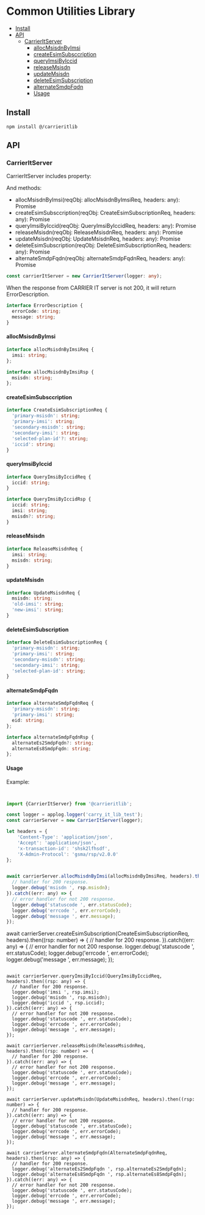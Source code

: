 # Common Utilities Library

<!-- START doctoc generated TOC please keep comment here to allow auto update -->
<!-- DON'T EDIT THIS SECTION, INSTEAD RE-RUN doctoc TO UPDATE -->


- [Install](#install)
- [API](#api)
  - [CarrierItServer](#carrieritserver)
    - [allocMsisdnByImsi](#allocmsisdnbyimsi)
    - [createEsimSubsccription](#createesimsubscription)
    - [queryImsiByIccid](#queryimsibyiccid)
    - [releaseMsisdn](#releasemisdn)
    - [updateMsisdn](#updatemsisdn)
    - [deleteEsimSubscription](#deleteesimsubscription)
    - [alternateSmdpFqdn](#alternatesmdpfqdn)
    - [Usage](#usage)

<!-- END doctoc generated TOC please keep comment here to allow auto update -->

## Install

```
npm install @/carrieritlib
```

## API

### CarrierItServer

CarrierItServer includes property:

And methods:
- allocMsisdnByImsi(reqObj: allocMsisdnByImsiReq, headers: any): Promise <allocMsisdnByImsiRsp>
- createEsimSubsccription(reqObj: CreateEsimSubscriptionReq, headers: any): Promise<number>
- queryImsiByIccid(reqObj: QueryImsiByIccidReq, headers: any): Promise <QueryImsiByIccidRsp>
- releaseMsisdn(reqObj: ReleaseMsisdnReq, headers: any): Promise<number>
- updateMsisdn(reqObj: UpdateMsisdnReq, headers: any): Promise<number>
- deleteEsimSubscription(reqObj: DeleteEsimSubscriptionReq, headers: any): Promise<number>
- alternateSmdpFqdn(reqObj: alternateSmdpFqdnReq, headers: any): Promise<alternateSmdpFqdnRsp>

```typescript
const carrierItServer = new CarrierItServer(logger: any);
```

When the response from CARRIER IT server is not 200, it will return ErrorDescription.

```typescript
interface ErrorDescription {
  errorCode: string;
  message: string;
}
```

#### allocMsisdnByImsi

```typescript
interface allocMsisdnByImsiReq {
  imsi: string;
};

interface allocMsisdnByImsiRsp {
  msisdn: string;
};
```

#### createEsimSubsccription

```typescript
interface CreateEsimSubscriptionReq {
  'primary-msisdn': string;
  'primary-imsi': string;
  'secondary-msisdn': string;
  'secondary-imsi': string;
  'selected-plan-id'?: string;
  'iccid': string;
}
```

#### queryImsiByIccid

```typescript
interface QueryImsiByIccidReq {
  iccid: string;
}

interface QueryImsiByIccidRsp {
  iccid: string;
  imsi: string;
  msisdn?: string;
}
```

#### releaseMsisdn

```typescript
interface ReleaseMsisdnReq {
  imsi: string;
  msisdn: string;
}

```
#### updateMsisdn

```typescript
interface UpdateMsisdnReq {
  msisdn: string;
  'old-imsi': string;
  'new-imsi': string;
}

```

#### deleteEsimSubscription

```typescript
interface DeleteEsimSubscriptionReq {
  'primary-msisdn': string;
  'primary-imsi': string;
  'secondary-msisdn': string;
  'secondary-imsi': string;
  'selected-plan-id': string;
}

```

#### alternateSmdpFqdn

```typescript
interface alternateSmdpFqdnReq {
  'primary-msisdn': string;
  'primary-imsi': string;
  eid: string;
};

interface alternateSmdpFqdnRsp {
  alternateEs2SmdpFqdn?: string;
  alternateEs8SmdpFqdn: string;
};

```


#### Usage

Example:

```js


import {CarrierItServer} from '@carrieritlib';

const logger = applog.logger('carry_it_lib_test');
const carrierServer = new CarrierItServer(logger);

let headers = {
    'Content-Type': 'application/json',
    'Accept': 'application/json',
    'x-transaction-id': 'shsk2lfhsdf',
    'X-Admin-Protocol': 'gsma/rsp/v2.0.0'
};


await carrierServer.allocMsisdnByImsi(allocMsisdnByImsiReq, headers).then((rsp: any) => {
  // handler for 200 response.
  logger.debug('msisdn ', rsp.msisdn);
}).catch((err: any) => {
  // error handler for not 200 response.
  logger.debug('statuscode ', err.statusCode);
  logger.debug('errcode ', err.errorCode);
  logger.debug('message ', err.message);
});

```

await carrierServer.createEsimSubscription(CreateEsimSubscriptionReq, headers).then((rsp: number) => {
  // handler for 200 response.
}).catch((err: any) => {
  // error handler for not 200 response.
  logger.debug('statuscode ', err.statusCode);
  logger.debug('errcode ', err.errorCode);
  logger.debug('message ', err.message);
});

```

await carrierServer.queryImsiByIccid(QueryImsiByIccidReq, headers).then((rsp: any) => {
  // handler for 200 response.
  logger.debug('imsi ', rsp.imsi);
  logger.debug('msisdn ', rsp.msisdn);
  logger.debug('iccid ', rsp.iccid);
}).catch((err: any) => {
  // error handler for not 200 response.
  logger.debug('statuscode ', err.statusCode);
  logger.debug('errcode ', err.errorCode);
  logger.debug('message ', err.message);
});

await carrierServer.releaseMsisdn(ReleaseMsisdnReq, headers).then((rsp: number) => {
  // handler for 200 response.
}).catch((err: any) => {
  // error handler for not 200 response.
  logger.debug('statuscode ', err.statusCode);
  logger.debug('errcode ', err.errorCode);
  logger.debug('message ', err.message);
});

await carrierServer.updateMsisdn(UpdateMsisdnReq, headers).then((rsp: number) => {
  // handler for 200 response.
}).catch((err: any) => {
  // error handler for not 200 response.
  logger.debug('statuscode ', err.statusCode);
  logger.debug('errcode ', err.errorCode);
  logger.debug('message ', err.message);
});

await carrierServer.alternateSmdpFqdn(AlternateSmdpFqdnReq, headers).then((rsp: any) => {
  // handler for 200 response.
  logger.debug('alternateEs2SmdpFqdn ', rsp.alternateEs2SmdpFqdn);
  logger.debug('alternateEs8SmdpFqdn ', rsp.alternateEs8SmdpFqdn);
}).catch((err: any) => {
  // error handler for not 200 response.
  logger.debug('statuscode ', err.statusCode);
  logger.debug('errcode ', err.errorCode);
  logger.debug('message ', err.message);
});


```
